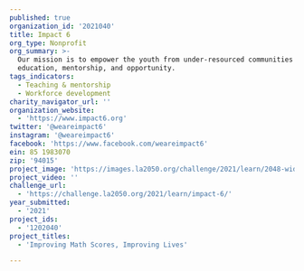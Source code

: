 ```yaml
---
published: true
organization_id: '2021040'
title: Impact 6
org_type: Nonprofit
org_summary: >-
  Our mission is to empower the youth from under-resourced communities through
  education, mentorship, and opportunity.
tags_indicators:
  - Teaching & mentorship
  - Workforce development
charity_navigator_url: ''
organization_website:
  - 'https://www.impact6.org'
twitter: '@weareimpact6'
instagram: '@weareimpact6'
facebook: 'https://www.facebook.com/weareimpact6'
ein: 85 1983070
zip: '94015'
project_image: 'https://images.la2050.org/challenge/2021/learn/2048-wide/impact-6.jpg'
project_video: ''
challenge_url:
  - 'https://challenge.la2050.org/2021/learn/impact-6/'
year_submitted:
  - '2021'
project_ids:
  - '1202040'
project_titles:
  - 'Improving Math Scores, Improving Lives'

---
```

